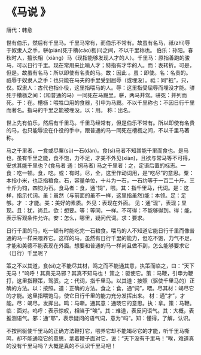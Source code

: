 <link href="../../css/style.css" rel="stylesheet" type="text/css" />

# 《马说	》

<span class="r">唐代：韩愈

<div class="p">

世有伯乐，然后有千里马。千里马常有，而伯乐不常有。故虽有名马，祗(zhǐ)辱于奴隶人之手，骈(pián)死于槽(cáo)枥(lì)之间，不以千里称也。
<span class="comment">
伯乐：孙阳。春秋时人，擅长相（xiàng）马（现指能够发现人才的人）。千里马：原指善跑的骏马，可以日行千里。现在常用来比喻人才；特指有才华的人。而：表转折。可是，但是。故虽有名马：所以即使有名贵的马。故：因此 。虽：即使。名：名贵的。祇辱于奴隶人之手：也只能在马夫的手里受到屈辱（或埋没）。祗：同“衹”，只，仅。奴隶人：古代也指仆役，这里指喂马的人。辱：这里指受屈辱而埋没才能。骈死于槽枥之间：（和普通的马）一同死在马厩里。骈，两马并驾。骈死：并列而死。于：在。槽枥：喂牲口用的食器，引申为马厩。不以千里称也：不因日行千里而著名。指马的千里之能被埋没。以：用。 称：出名。
</span>

<div class="translation">

世上先有伯乐，然后有千里马。千里马经常有，但是伯乐不常有。所以即使有名贵的马，也只能辱没在仆役的手中，跟普通的马一同死在槽枥之间，不以千里马著称。

</div>

马之千里者，一食或尽粟(sù)一石(dàn)。食(sì)马者不知其能千里而食也。是马也，虽有千里之能，食不饱，力不足，才美不外见(xiàn)，且欲与常马等不可得，安求其能千里也？(食马者 通：饲马者)
<span class="comment">
马之千里者：之，定语后置的标志。一食：吃一顿。食，吃。或：有时。尽，全，这里作动词用，是“吃尽”的意思。粟：本指小米，也泛指粮食。石，容量单位，十斗为一石，一石约等于一百二十斤。三十斤为钧，四钧为石。食马者：食，通“饲”，喂。其：指千里马，代词。是：这样，指示代词。虽：虽然（与前面的虽不一样，这里指虽然)能：本领。足：足够。才 ：才能。美：美好的素质。外见：表现在外面。 见：通“现”，表现；显现。且：犹，尚且。欲：想要。等：等同，一样。不可得：不能够得到。得：能，表示客观条件允许。安：怎么，哪里，疑问代词。求：要求。
</span>

<div class="translation">
日行千里的马，吃一顿有时能吃完一石粮食。喂马的人不知道它能日行千里而像普通的马一样来喂养它。这样的马，虽然有日行千里的能力，但吃不饱，力气不足，才能和美德不能表现在外面。想要和普通的马一样尚且做不到，怎么能够要求它（日行）千里呢？

</div>

策之不以其道，食(sì)之不能尽其材，鸣之而不能通其意，执策而临之，曰：“天下无马！”呜呼！其真无马邪？其真不知马也！
<span class="comment">
策之：驱使它。策：马鞭，引申为鞭打，这里指鞭策，驾驭。之：代词，指千里马。以其道：按照（驱使千里马的）正确的方法。以：按照。道：正确的方法。食之：食，通“饲”，喂。尽其材：竭尽它的才能。这里指喂饱马，使它日行千里的能力充分发挥出来。 材：通“才”，才能。尽：竭尽，发挥出。鸣：马嘶。通其意：通晓它的意思。执：拿。策：马鞭。临：面对。呜呼：表示惊叹，相当于“唉”。其：难道，表反问语气。其：大概，表推测语气。邪：通“耶”，表示疑问的语气词，意为“吗”。知：懂得，了解，认识。
</span>

<div class="translation">

不按照驱使千里马的正确方法鞭打它，喂养它却不能竭尽它的才能，听千里马嘶鸣，却不能通晓它的意思，拿着鞭子面对它，说：“天下没有千里马！”唉，难道真的没有千里马吗？大概是真的不认识千里马吧！ 

</div>
